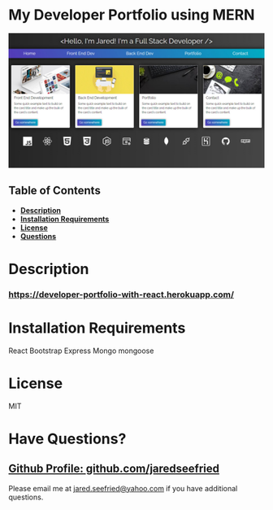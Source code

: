 # My Developer Portfolio using MERN 

![Employee tracker with react](./client/public/images/readme-image.jpg)

## Table of Contents

- **[Description](#Description)**
- **[Installation Requirements](#Installation-Requirements)**
- **[License](#License)**
- **[Questions](#Questions)**

# Description

 ### https://developer-portfolio-with-react.herokuapp.com/

# Installation Requirements

React
Bootstrap
Express
Mongo mongoose

# License

MIT

# Have Questions?

## [Github Profile: github.com/jaredseefried](https://github.com/jaredseefried "Title")

Please email me at jared.seefried@yahoo.com if you have additional questions.
